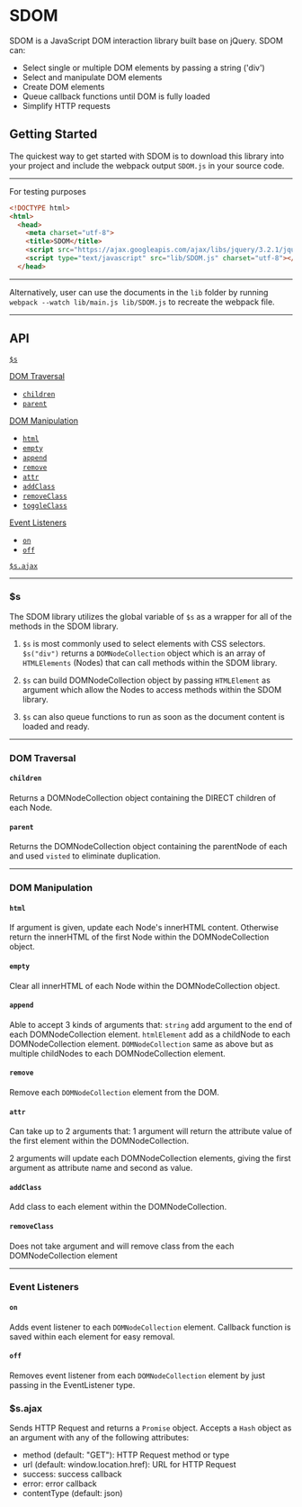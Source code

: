# SDOM

SDOM is a JavaScript DOM interaction library built base on jQuery.
SDOM can:
  * Select single or multiple DOM elements by passing a string ('div')
  * Select and manipulate DOM elements
  * Create DOM elements
  * Queue callback functions until DOM is fully loaded
  * Simplify HTTP requests

## Getting Started

The quickest way to get started with SDOM is to download this library into your project and include the webpack output `SDOM.js` in your source code.

---
For testing purposes
```html
<!DOCTYPE html>
<html>
  <head>
    <meta charset="utf-8">
    <title>SDOM</title>
    <script src="https://ajax.googleapis.com/ajax/libs/jquery/3.2.1/jquery.min.js"></script>
    <script type="text/javascript" src="lib/SDOM.js" charset="utf-8"></script>
  </head>
```
---

Alternatively, user can use the documents in the `lib` folder by running `webpack --watch lib/main.js lib/SDOM.js` to recreate the webpack file.

---
## API

[`$s`](#s)  

[DOM Traversal](#dom-traversal)
  * [`children`](#children)  
  * [`parent`](#parent)  

[DOM Manipulation](#dom-manipulation)  
  * [`html`](#html)  
  * [`empty`](#empty)  
  * [`append`](#append)  
  * [`remove`](#remove)  
  * [`attr`](#attr)  
  * [`addClass`](#addclass)  
  * [`removeClass`](#removeclass)  
  * [`toggleClass`](#toggleclass)  

[Event Listeners](#event-listeners)  
  * [`on`](#on)  
  * [`off`](#off)  

[`$s.ajax`](#sajax)  

---
### $s

The SDOM library utilizes the global variable of `$s` as a wrapper for all of the methods in the SDOM library.  

1. `$s` is most commonly used to select elements with CSS selectors. `$s("div")` returns a `DOMNodeCollection` object which is an array of `HTMLElements` (Nodes) that can call methods within the SDOM library.

2. `$s` can build DOMNodeCollection object by passing `HTMLElement` as argument which allow the Nodes to access methods within the SDOM library.

3. `$s` can also queue functions to run as soon as the document content is loaded and ready.

---
### DOM Traversal

#### `children`

Returns a DOMNodeCollection object containing the DIRECT children of each Node.

#### `parent`

Returns the DOMNodeCollection object containing the parentNode of each and used `visted` to eliminate duplication.

---
### DOM Manipulation

#### `html`

If argument is given, update each Node's innerHTML content. Otherwise return the innerHTML of the first Node within the DOMNodeCollection object.

#### `empty`

Clear all innerHTML of each Node within the DOMNodeCollection object.

#### `append`

Able to accept 3 kinds of arguments that:
  `string` add argument to the end of each DOMNodeCollection element.
  `htmlElement` add as a childNode to each DOMNodeCollection element.
  `DOMNodeCollection` same as above but as multiple childNodes to each DOMNodeCollection element.

#### `remove`

Remove each `DOMNodeCollection` element from the DOM.

#### `attr`

Can take up to 2 arguments that:
  1 argument will return the attribute value of the first element within the DOMNodeCollection.

  2 arguments will update each DOMNodeCollection elements, giving the first argument as attribute name and second as value.

#### `addClass`

Add class to each element within the DOMNodeCollection.

#### `removeClass`

Does not take argument and will remove class from the each DOMNodeCollection element

---
### Event Listeners

#### `on`

Adds event listener to each `DOMNodeCollection` element. Callback function is saved within each element for easy removal.

#### `off`

Removes event listener from each `DOMNodeCollection` element by just passing in the EventListener type.

### $s.ajax

Sends HTTP Request and returns a `Promise` object.  Accepts a `Hash` object as an argument with any of the following attributes:
  * method (default: "GET"): HTTP Request method or type
  * url (default: window.location.href): URL for HTTP Request
  * success: success callback
  * error: error callback
  * contentType (default: json)
